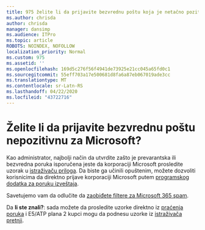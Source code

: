 ```yaml
---
title: 975 želite li da prijavite bezvrednu poštu koja je netačno pozitivna korporaciji Microsoft?
ms.author: chrisda
author: chrisda
manager: dansimp
ms.audience: ITPro
ms.topic: article
ROBOTS: NOINDEX, NOFOLLOW
localization_priority: Normal
ms.custom: 975
ms.assetid: ''
ms.openlocfilehash: 169d5c276f56f4941de73925e21cc045a65fd0c1
ms.sourcegitcommit: 55eff703a17e500681d8fa6a87eb067019ade3cc
ms.translationtype: MT
ms.contentlocale: sr-Latn-RS
ms.lasthandoff: 04/22/2020
ms.locfileid: "43722716"
---
```

# <a name="would-you-like-to-report-a-spam-false-positive-to-microsoft"></a>Želite li da prijavite bezvrednu poštu nepozitivnu za Microsoft?

Kao administrator, najbolji način da utvrdite zašto je prevarantska ili bezvredna poruka isporučena jeste da korporaciji Microsoft prosledite uzorak u [istraživaču priloga](https://protection.office.com/reportsubmission). Da biste ga učinili opuštenim, možete dozvoliti korisnicima da direktno prijave korporaciji Microsoft putem [programskog dodatka za poruku izveštaja](https://appsource.microsoft.com/product/office/WA104381180?src=office&tab=Overview).

Savetujemo vam da odlučite da [zaobiđete filtere za Microsoft 365 spam](https://docs.microsoft.com/exchange/troubleshoot/antispam/cautions-against-bypassing-spam-filters).

Da **li ste znali?**: sada možete da prosledite uzorke direktno iz [praćenja poruka](https://protection.office.com/messagetrace) i E5/ATP plana 2 kupci mogu da podnesu uzorke iz [istraživača pretnji](https://docs.microsoft.com/microsoft-365/security/office-365-security/threat-explorer).
